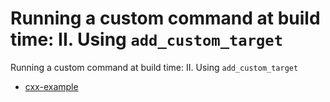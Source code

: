 # Running a custom command at build time: II. Using `add_custom_target`

Running a custom command at build time: II. Using `add_custom_target`


- [cxx-example](cxx-example/)
